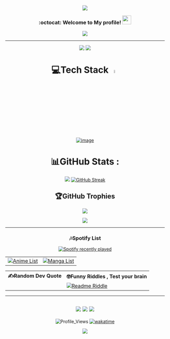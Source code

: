 <h3 align="center">

![](https://capsule-render.vercel.app/api?type=waving&color=gradient&height=100&section=header)


  :octocat:
  Welcome to My profile!
  <img src="https://media.giphy.com/media/hvRJCLFzcasrR4ia7z/giphy.gif" width="28">
</h3>
<p align="center">
  <a href="https://github.com/SajagIN/SajagIN"><img src="https://readme-typing-svg.herokuapp.com?color=%2336BCF7&center=true&vCenter=true&lines=Web+Dev;Game+Dev;App+Dev;Full+Stack+Developer;"></a>
</p>

---
<div align="center">

<a href="https://SajagIN.github.io"><img src="https://img.shields.io/website?down_color=red&down_message=Under%20work&label=Portfolio&logo=github&style=for-the-badge&up_color=blue&up_message=Working&url=https://SajagIN.github.io"></a> <a href="https://SajagIN.thdev.id/donate/"><img src="https://img.shields.io/badge/TIP me-Donate%20me-&?style=for-the-badge&logo=bitcoin"></a>

# 💻Tech Stack <img src = "https://media2.giphy.com/media/QssGEmpkyEOhBCb7e1/giphy.gif?cid=ecf05e47a0n3gi1bfqntqmob8g9aid1oyj2wr3ds3mg700bl&rid=giphy.gif" width = 5%> 

[![image](https://github.com/user-attachments/assets/1decce61-0551-43e2-a926-38990d22a632)](https://SajagIN.github.io/#Skills)
 
# 📊GitHub Stats :
![](https://github-readme-stats.vercel.app/api?username=SajagIN&theme=dracula&show_icons=true&hide_border=true&count_private=true&include_all_commits=true&cache_seconds=7200)
[![GitHub Streak](https://github-readme-streak-stats.herokuapp.com/?user=SajagIN&theme=dracula&hide_border=true)](https://github.com/SajagIN?tab=repositories)
<!--[![Code's github activity graph](https://githubraw.com/SajagIN/SajagIN/output/github-contribution-grid-snake.svg)](https://skyline.github.com/SajagIN)-->

## 🏆GitHub Trophies
[![](https://github-profile-trophy.vercel.app/?username=SajagIN&theme=dracula&no-frame=false&no-bg=false&margin-w=4&row=2&column=4)](https://github-profile-trophy.vercel.app/?username=SajagIN&theme=dracula&no-frame=false&no-bg=false&margin-w=4&row53&column=5) <!--<a href="https://app.daily.dev/SajagIN"><img src="https://github.com/SajagIN/SajagIN/blob/main/devcard.svg" width="175" alt="SajagINs's Dev Card"/></a><br>-->
<!--![trophy](https://metrics.lecoq.io/SajagIN?template=classic&base.header=0&base.activity=0&base.community=0&base.repositories=0&base.metadata=0&achievements=1&notable=1&achievements.threshold=C&achievements.secrets=true&achievements.display=compact&achievements.limit=0&notable.from=organization&notable.repositories=true&config.timezone=Asia%2FCalcutta)-->

![](https://github-readme-stats.hackclub.dev/api/wakatime?username=2700&api_domain=hackatime.hackclub.com&theme=dark&custom_title=Hackatime+Stats&layout=compact&cache_seconds=0&langs_count=100)

---

### 🎶Spotify List
  [![Spotify recently played](https://spotify-recently-played-readme.vercel.app/api?user=31nqkd4reaju3zfynugqtqy5vyj4)](https://open.spotify.com/user/31nqkd4reaju3zfynugqtqy5vyj4)

<table>
<tr>
  <td><a href="https://mal-md.vercel.app/api?username=Code_White_Weeb&theme=chartreuse_dark&count=4&title=Recently%20Watched%20Anime"><img src="https://mal-md.vercel.app/api?username=Code_White_Weeb&theme=chartreuse_dark&count=4&title=Recently%20Watched%20Anime" alt="Anime List"></a></td>
  <td><a href="https://mal-md.vercel.app/api?username=Code_White_Weeb&theme=chartreuse_dark&manga=true&count=4&title=Recently%20Read%20Manga"><img src="https://mal-md.vercel.app/api?username=Code_White_Weeb&theme=chartreuse_dark&manga=true&count=4&title=Recently%20Read%20Manga" alt="Manga List"></a></td>
</tr>
</table>

<table>
<tr>
  <th>✍️Random Dev Quote</th>
  <th>🤓Funny Riddles , Test your brain</th>
</tr>
<tr>
  <td><img src="https://quotes-github-readme.vercel.app/api?theme=dracula" alt=""></td>
  <td><a href="https://github.com/SajagIN/github-readme-riddle"><img src="https://github-readme-riddle.vercel.app/api?theme=dracula" alt="Readme Riddle"></a></td>
</tr>
</table>


---
![](https://forthebadge.com/images/badges/powered-by-black-magic.svg)
![](http://ForTheBadge.com/images/badges/built-by-developers.svg)
![](https://forthebadge.com/images/badges/uses-brains.svg)
---
![Profile_Views](https://komarev.com/ghpvc/?username=CodeWhiteWeb&style=for-the-badge&label=Visitors+Count&color=brightgreen)
[![wakatime](https://wakatime.com/badge/user/1d2fda96-c074-4c84-a0d5-31efb131faec.svg/?style=for-the-badge)](https://wakatime.com/@1d2fda96-c074-4c84-a0d5-31efb131faec)


![](https://capsule-render.vercel.app/api?type=waving&color=gradient&height=100&section=footer)

</div>
